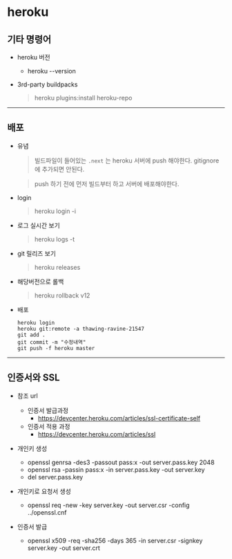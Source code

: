 # heroku

## 기타 명령어

- heroku 버전
  - heroku --version

- 3rd-party buildpacks
  > heroku plugins:install heroku-repo

***
## 배포

- 유념
  > 빌드파일이 들어있는 `.next` 는 heroku 서버에 push 해야한다. gitignore 에 추가되면 안된다.

  > push 하기 전에 먼저 빌드부터 하고 서버에 배포해야한다.

- login
  > heroku login -i

- 로그 실시간 보기
  > heroku logs -t

- git 릴리즈 보기
  > heroku releases

- 해당버전으로 롤백
  > heroku rollback v12

- 배포
  ```
  heroku login
  heroku git:remote -a thawing-ravine-21547
  git add .
  git commit -m "수정내역"
  git push -f heroku master
  ```

***

## 인증서와 SSL

- 참조 url
  - 인증서 발급과정
    - https://devcenter.heroku.com/articles/ssl-certificate-self
  - 인증서 적용 과정
    - https://devcenter.heroku.com/articles/ssl

- 개인키 생성
  - openssl genrsa -des3 -passout pass:x -out server.pass.key 2048
  - openssl rsa -passin pass:x -in server.pass.key -out server.key
  - del server.pass.key

- 개인키로 요청서 생성
  - openssl req -new -key server.key -out server.csr -config ../openssl.cnf

- 인증서 발급
  - openssl x509 -req -sha256 -days 365 -in server.csr -signkey server.key -out server.crt